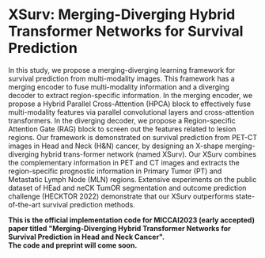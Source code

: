 # XSurv: Merging-Diverging Hybrid Transformer Networks for Survival Prediction
In this study, we propose a merging-diverging learning framework for survival prediction from multi-modality images. This framework has a merging encoder to fuse multi-modality information and a diverging decoder to extract region-specific information. In the merging encoder, we propose a Hybrid Parallel Cross-Attention (HPCA) block to effectively fuse multi-modality features via parallel convolutional layers and cross-attention transformers. In the diverging decoder, we propose a Region-specific Attention Gate (RAG) block to screen out the features related to lesion regions. Our framework is demonstrated on survival prediction from PET-CT images in Head and Neck (H&N) cancer, by designing an X-shape merging-diverging hybrid trans-former network (named XSurv). Our XSurv combines the complementary information in PET and CT images and extracts the region-specific prognostic information in Primary Tumor (PT) and Metastatic Lymph Node (MLN) regions. Extensive experiments on the public dataset of HEad and neCK TumOR segmentation and outcome prediction challenge (HECKTOR 2022) demonstrate that our XSurv outperforms state-of-the-art survival prediction methods.  

**This is the official implementation code for MICCAI2023 (early accepted) paper titled "Merging-Diverging Hybrid Transformer Networks for Survival Prediction in Head and Neck Cancer".**  
**The code and preprint will come soon.**
